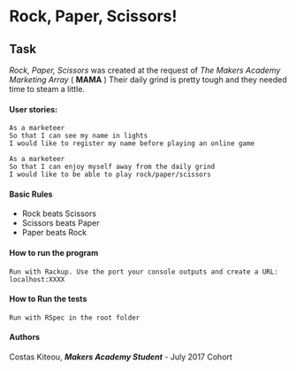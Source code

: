 # Rock, Paper, Scissors!



Task
----

_Rock, Paper, Scissors_ was created at the request of _The Makers Academy Marketing Array_ ( **MAMA** ) Their daily grind is pretty tough and they needed time to steam a little.

#### User stories:

```
As a marketeer
So that I can see my name in lights
I would like to register my name before playing an online game

As a marketeer
So that I can enjoy myself away from the daily grind
I would like to be able to play rock/paper/scissors
```

#### Basic Rules

- Rock beats Scissors
- Scissors beats Paper
- Paper beats Rock

#### How to run the program

```
Run with Rackup. Use the port your console outputs and create a URL: localhost:XXXX
```

#### How to Run the tests

```
Run with RSpec in the root folder
```

#### Authors
Costas Kiteou, **_Makers Academy Student_** - July 2017 Cohort
